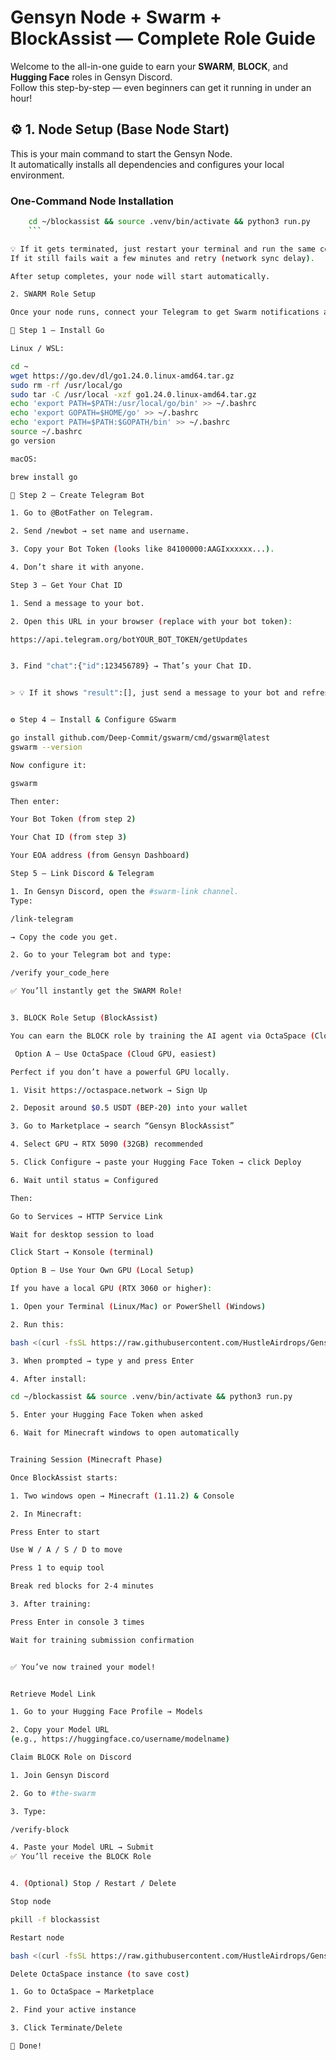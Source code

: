 # Gensyn Node + Swarm + BlockAssist — Complete Role Guide

Welcome to the all-in-one guide to earn your **SWARM**, **BLOCK**, and **Hugging Face** roles in Gensyn Discord.  
Follow this step-by-step — even beginners can get it running in under an hour!

## ⚙️ 1. Node Setup (Base Node Start)

This is your main command to start the Gensyn Node.  
It automatically installs all dependencies and configures your local environment.

### One-Command Node Installation

```bash
    cd ~/blockassist && source .venv/bin/activate && python3 run.py
    ```

💡 If it gets terminated, just restart your terminal and run the same command again.
If it still fails wait a few minutes and retry (network sync delay).

After setup completes, your node will start automatically.

2. SWARM Role Setup

Once your node runs, connect your Telegram to get Swarm notifications and Discord role verification.

🧰 Step 1 — Install Go

Linux / WSL:

cd ~
wget https://go.dev/dl/go1.24.0.linux-amd64.tar.gz
sudo rm -rf /usr/local/go
sudo tar -C /usr/local -xzf go1.24.0.linux-amd64.tar.gz
echo 'export PATH=$PATH:/usr/local/go/bin' >> ~/.bashrc
echo 'export GOPATH=$HOME/go' >> ~/.bashrc
echo 'export PATH=$PATH:$GOPATH/bin' >> ~/.bashrc
source ~/.bashrc
go version

macOS:

brew install go

🤖 Step 2 — Create Telegram Bot

1. Go to @BotFather on Telegram.

2. Send /newbot → set name and username.

3. Copy your Bot Token (looks like 84100000:AAGIxxxxxx...).

4. Don’t share it with anyone.

Step 3 — Get Your Chat ID

1. Send a message to your bot.

2. Open this URL in your browser (replace with your bot token):

https://api.telegram.org/botYOUR_BOT_TOKEN/getUpdates


3. Find "chat":{"id":123456789} → That’s your Chat ID.


> 💡 If it shows "result":[], just send a message to your bot and refresh the link.


⚙️ Step 4 — Install & Configure GSwarm

go install github.com/Deep-Commit/gswarm/cmd/gswarm@latest
gswarm --version

Now configure it:

gswarm

Then enter:

Your Bot Token (from step 2)

Your Chat ID (from step 3)

Your EOA address (from Gensyn Dashboard)

Step 5 — Link Discord & Telegram

1. In Gensyn Discord, open the #swarm-link channel.
Type:

/link-telegram

→ Copy the code you get.

2. Go to your Telegram bot and type:

/verify your_code_here

✅ You’ll instantly get the SWARM Role!


3. BLOCK Role Setup (BlockAssist)

You can earn the BLOCK role by training the AI agent via OctaSpace (Cloud GPU) or your own GPU.

 Option A — Use OctaSpace (Cloud GPU, easiest)

Perfect if you don’t have a powerful GPU locally.

1. Visit https://octaspace.network → Sign Up

2. Deposit around $0.5 USDT (BEP-20) into your wallet

3. Go to Marketplace → search “Gensyn BlockAssist”

4. Select GPU → RTX 5090 (32GB) recommended

5. Click Configure → paste your Hugging Face Token → click Deploy

6. Wait until status = Configured

Then:

Go to Services → HTTP Service Link

Wait for desktop session to load

Click Start → Konsole (terminal)

Option B — Use Your Own GPU (Local Setup)

If you have a local GPU (RTX 3060 or higher):

1. Open your Terminal (Linux/Mac) or PowerShell (Windows)

2. Run this:

bash <(curl -fsSL https://raw.githubusercontent.com/HustleAirdrops/Gensyn-Block-Role-Guide/main/block.sh)

3. When prompted → type y and press Enter

4. After install:

cd ~/blockassist && source .venv/bin/activate && python3 run.py

5. Enter your Hugging Face Token when asked

6. Wait for Minecraft windows to open automatically


Training Session (Minecraft Phase)

Once BlockAssist starts:

1. Two windows open → Minecraft (1.11.2) & Console

2. In Minecraft:

Press Enter to start

Use W / A / S / D to move

Press 1 to equip tool

Break red blocks for 2-4 minutes

3. After training:

Press Enter in console 3 times

Wait for training submission confirmation


✅ You’ve now trained your model!


Retrieve Model Link

1. Go to your Hugging Face Profile → Models

2. Copy your Model URL
(e.g., https://huggingface.co/username/modelname)

Claim BLOCK Role on Discord

1. Join Gensyn Discord

2. Go to #the-swarm

3. Type:

/verify-block

4. Paste your Model URL → Submit
✅ You’ll receive the BLOCK Role


4. (Optional) Stop / Restart / Delete

Stop node

pkill -f blockassist

Restart node

bash <(curl -fsSL https://raw.githubusercontent.com/HustleAirdrops/Gensyn-Block-Role-Guide/main/block.sh)

Delete OctaSpace instance (to save cost)

1. Go to OctaSpace → Marketplace

2. Find your active instance

3. Click Terminate/Delete

🏁 Done!
